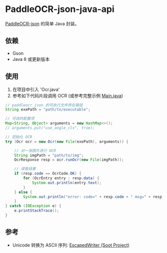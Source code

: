 # PaddleOCR-json-java-api

[PaddleOCR-json](https://github.com/hiroi-sora/PaddleOCR-json) 的简单 Java 封装。

## 依赖
- Gson
- Java 8 或更新版本

## 使用
1. 在项目中引入 'Ocr.java'
2. 参考如下代码片段调用 OCR (或参考完整示例 [Main.java](https://github.com/jerrylususu/PaddleOCR-json-java-api/blob/main/src/main/java/org/example/Main.java))

```java
// paddleocr_json 的可执行文件所在路径
String exePath = "path/to/executable";

// 可选的配置项
Map<String, Object> arguments = new HashMap<>();
// arguments.put("use_angle_cls", true);

// 初始化 OCR
try (Ocr ocr = new Ocr(new File(exePath), arguments)) {

    // 对一张图片进行 OCR
    String imgPath = "path/to/img";
    OcrResponse resp = ocr.runOcr(new File(imgPath));

    // 读取结果
    if (resp.code == OcrCode.OK) {
        for (OcrEntry entry : resp.data) {
            System.out.println(entry.text);
        }
    } else {
        System.out.println("error: code=" + resp.code + " msg=" + resp.msg);
    }
} catch (IOException e) {
    e.printStackTrace();
}
```

## 参考
- Unicode 转换为 ASCII 序列: [EscapedWriter (Soot Project)](https://github.com/soot-oss/soot/blob/3966f565db6dc2882c3538ffc39e44f4c14b5bcf/src/main/java/soot/util/EscapedWriter.java)
